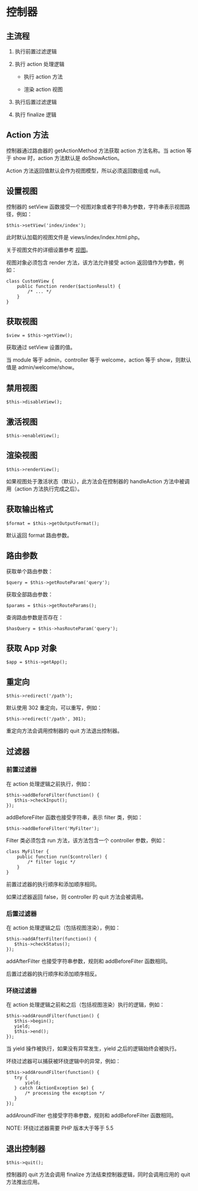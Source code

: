 # 控制器
## 主流程
1. 执行前置过滤逻辑

2. 执行 action 处理逻辑

    + 执行 action 方法

    + 渲染 action 视图

3. 执行后置过滤逻辑

4. 执行 finalize 逻辑

## Action 方法
控制器通过路由器的 getActionMethod 方法获取 action 方法名称。当 action 等于 show 时，action 方法默认是 doShowAction。

Action 方法返回值默认会作为视图模型，所以必须返回数组或 null。
## 设置视图
控制器的 setView 函数接受一个视图对象或者字符串为参数，字符串表示视图路径，例如：
```.php
$this->setView('index/index');
```
此时默认加载的视图文件是 views/index/index.html.php。

关于视图文件的详细设置参考 [视图](views)。

视图对象必须包含 render 方法，该方法允许接受 action 返回值作为参数，例如：
```.php
class CustomView {
    public function render($actionResult) {
        /* ... */
    }
}
```
## 获取视图
```.php
$view = $this->getView();
```
获取通过 setView 设置的值。

当 module 等于 admin，controller 等于 welcome，action 等于 show，则默认值是 admin/welcome/show。

## 禁用视图
```.php
$this->disableView();
```

## 激活视图
```.php
$this->enableView();
```

## 渲染视图
```.php
$this->renderView();
```
如果视图处于激活状态（默认），此方法会在控制器的 handleAction 方法中被调用（action 方法执行完成之后）。

## 获取输出格式
```.php
$format = $this->getOutputFormat();
```
默认返回 format 路由参数。
## 路由参数
获取单个路由参数：
```.php
$query = $this->getRouteParam('query');
```
获取全部路由参数：
```.php
$params = $this->getRouteParams();
```
查询路由参数是否存在：
```.php
$hasQuery = $this->hasRouteParam('query');
```
## 获取 App 对象
```.php
$app = $this->getApp();
```
## 重定向
```.php
$this->redirect('/path');
```
默认使用 302 重定向，可以重写，例如：
```.php
$this->redirect('/path', 301);
```
重定向方法会调用控制器的 quit 方法退出控制器。

## 过滤器
### 前置过滤器
在 action 处理逻辑之前执行，例如：
```.php
$this->addBeforeFilter(function() {
   $this->checkInput();
});
```

addBeforeFilter 函数也接受字符串，表示 filter 类，例如：

```.php
$this->addBeforeFilter('MyFilter');
```

Filter 类必须包含 run 方法，该方法包含一个 controller 参数，例如：
```.php
class MyFilter {
    public function run($controller) {
        /* filter logic */
    }
}
```

前置过滤器的执行顺序和添加顺序相同。

如果过滤器返回 false，则 controller 的 quit 方法会被调用。

### 后置过滤器
在 action 处理逻辑之后（包括视图渲染），例如：
```.php
$this->addAfterFilter(function() {
   $this->checkStatus();
});
```

addAfterFilter 也接受字符串参数，规则和 addBeforeFilter 函数相同。

后置过滤器的执行顺序和添加顺序相反。

### 环绕过滤器
在 action 处理逻辑之前和之后（包括视图渲染）执行的逻辑，例如：
```.php
$this->addAroundFilter(function() {
   $this->begin();
   yield;
   $this->end();
});
```

当 yield 操作被执行，如果没有异常发生，yield 之后的逻辑始终会被执行。

环绕过滤器可以捕获被环绕逻辑中的异常，例如：

```.php
$this->addAroundFilter(function() {
   try {
       yield;
   } catch (ActionException $e) {
       /* processing the exception */
   }
});
```

addAroundFilter 也接受字符串参数，规则和 addBeforeFilter 函数相同。

NOTE: 环绕过滤器需要 PHP 版本大于等于 5.5
## 退出控制器
```.php
$this->quit();
```

控制器的 quit 方法会调用 finalize 方法结束控制器逻辑，同时会调用应用的 quit 方法推出应用。
